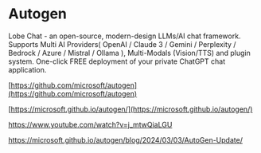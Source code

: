 # Autogen

Lobe Chat - an open-source, modern-design LLMs/AI chat framework. Supports Multi AI Providers( OpenAI / Claude 3 / Gemini / Perplexity / Bedrock / Azure / Mistral / Ollama ), Multi-Modals (Vision/TTS) and plugin system. One-click FREE deployment of your private ChatGPT chat application.

[https://github.com/microsoft/autogen](https://github.com/microsoft/autogen)

[https://microsoft.github.io/autogen/](https://microsoft.github.io/autogen/)

https://www.youtube.com/watch?v=j_mtwQiaLGU

https://microsoft.github.io/autogen/blog/2024/03/03/AutoGen-Update/

